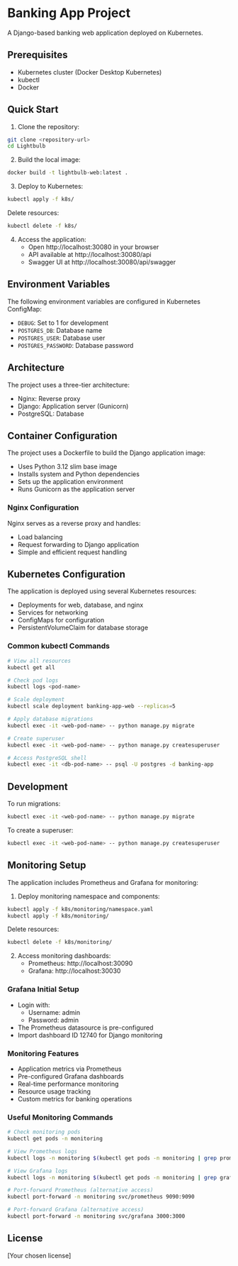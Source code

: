 # Banking App Project

A Django-based banking web application deployed on Kubernetes.

## Prerequisites

- Kubernetes cluster (Docker Desktop Kubernetes)
- kubectl
- Docker

## Quick Start

1. Clone the repository:
```bash
git clone <repository-url>
cd Lightbulb
```

2. Build the local image:
```bash
docker build -t lightbulb-web:latest .
```

3. Deploy to Kubernetes:
```bash
kubectl apply -f k8s/
```
Delete resources:
```bash
kubectl delete -f k8s/
```

4. Access the application:
   - Open http://localhost:30080 in your browser
   - API available at http://localhost:30080/api
   - Swagger UI at http://localhost:30080/api/swagger

## Environment Variables

The following environment variables are configured in Kubernetes ConfigMap:

- `DEBUG`: Set to 1 for development
- `POSTGRES_DB`: Database name
- `POSTGRES_USER`: Database user
- `POSTGRES_PASSWORD`: Database password

## Architecture

The project uses a three-tier architecture:
- Nginx: Reverse proxy
- Django: Application server (Gunicorn)
- PostgreSQL: Database

## Container Configuration

The project uses a Dockerfile to build the Django application image:
- Uses Python 3.12 slim base image
- Installs system and Python dependencies
- Sets up the application environment
- Runs Gunicorn as the application server

### Nginx Configuration

Nginx serves as a reverse proxy and handles:
- Load balancing
- Request forwarding to Django application
- Simple and efficient request handling

## Kubernetes Configuration

The application is deployed using several Kubernetes resources:
- Deployments for web, database, and nginx
- Services for networking
- ConfigMaps for configuration
- PersistentVolumeClaim for database storage

### Common kubectl Commands

```bash
# View all resources
kubectl get all

# Check pod logs
kubectl logs <pod-name>

# Scale deployment
kubectl scale deployment banking-app-web --replicas=5

# Apply database migrations
kubectl exec -it <web-pod-name> -- python manage.py migrate

# Create superuser
kubectl exec -it <web-pod-name> -- python manage.py createsuperuser

# Access PostgreSQL shell
kubectl exec -it <db-pod-name> -- psql -U postgres -d banking-app
```

## Development

To run migrations:
```bash
kubectl exec -it <web-pod-name> -- python manage.py migrate
```

To create a superuser:
```bash
kubectl exec -it <web-pod-name> -- python manage.py createsuperuser
```

## Monitoring Setup

The application includes Prometheus and Grafana for monitoring:

1. Deploy monitoring namespace and components:
```bash
kubectl apply -f k8s/monitoring/namespace.yaml
kubectl apply -f k8s/monitoring/
```
Delete resources:
```bash
kubectl delete -f k8s/monitoring/
```

2. Access monitoring dashboards:
   - Prometheus: http://localhost:30090
   - Grafana: http://localhost:30030

### Grafana Initial Setup
- Login with:
  - Username: admin
  - Password: admin
- The Prometheus datasource is pre-configured
- Import dashboard ID 12740 for Django monitoring

### Monitoring Features
- Application metrics via Prometheus
- Pre-configured Grafana dashboards
- Real-time performance monitoring
- Resource usage tracking
- Custom metrics for banking operations

### Useful Monitoring Commands
```bash
# Check monitoring pods
kubectl get pods -n monitoring

# View Prometheus logs
kubectl logs -n monitoring $(kubectl get pods -n monitoring | grep prometheus | awk '{print $1}')

# View Grafana logs
kubectl logs -n monitoring $(kubectl get pods -n monitoring | grep grafana | awk '{print $1}')

# Port-forward Prometheus (alternative access)
kubectl port-forward -n monitoring svc/prometheus 9090:9090

# Port-forward Grafana (alternative access)
kubectl port-forward -n monitoring svc/grafana 3000:3000
```

## License

[Your chosen license]
